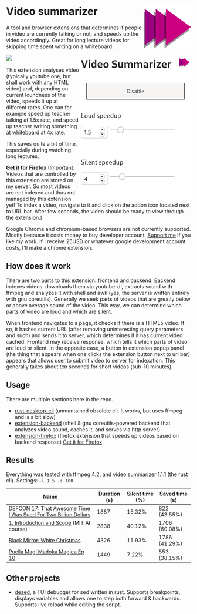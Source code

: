 # Video summarizer <img src="extension-firefox/icon.svg" align="right" />

A tool and browser extensions that determines if people in video are currently talking or not, and speeds up the video accordingly. Great for long lecture videos for skipping time spent writing on a whiteboard.

<img src="extension-show.gif" />

<img src="ff-vidsum-ui.png" align="right" />

This extension analyses video (typically youtube one, but shall work with any HTML video) and, depending on current loundness of the video, speeds it up at different rates. One can for example speed up teacher talking at 1.5x rate, and speed up teacher writing something at whiteboard at 4x rate.

This saves quite a bit of time, especially during watching long lectures.

[**Get it for Firefox**](https://addons.mozilla.org/en-US/firefox/addon/video-summarizer/) (Important: Videos that are controlled by this extension are stored on my server. So most videos are not indexed and thus not managed by this extension yet! To index a video, navigate to it and click on the addon icon located next to URL bar. After few seconds, the video should be ready to view through the extension.)

Google Chrome and chromium-based browsers are not currently supported. Mostly because it costs money to buy developer account. [Support me](https://paypal.me/stastnysoptik) if you like my work. If I receive 25USD or whatever google development account costs, I'll make a chrome extension.

## How does it work

There are two parts to this extension: frontend and backend. Backend indexes videos: downloads them via youtube-dl, extracts sound with ffmpeg and analyzes it with shell and awk (yes, the server is written entirely with gnu coreutils). Generally we seek parts of videos that are greatly below or above average sound of the video. This way, we can determine which parts of video are loud and which are silent.

When frontend navigates to a page, it checks if there is a HTML5 video. If so, it hashes current URL (after removing uninteresting query parameters and such) and sends it to server, which determines if it has current video cached. Frontend may receive response, which tells it which parts of video are loud or silent. In the opposite case, a button in extension popup panel (the thing that appears when one clicks the extension button next to url bar) appears that allows user to submit video to server for indexation. This generally takes about ten seconds for short videos (sub-10 minutes).

## Usage

There are multiple sections here in the repo.

- [rust-desktop-cli](rust-desktop-cli) (unmantained obsolete cli. It works, but uses ffmpeg and is a bit slow)
- [extension-backend](extension-backend) (shell & gnu coreutils-powered backend that analyzes video sound, caches it, and serves via http server)
- [extension-firefox](extension-firefox) (firefox extension that speeds up videos based on backend response) [Get it for Firefox](https://addons.mozilla.org/en-US/firefox/addon/video-summarizer/)

## Results

Everything was tested with ffmpeg 4.2, and video summarizer 1.1.1 (the rust cli). Settings: `-l 1.5 -s 100`.

| Name | Duration (s) | Silent time (%) | Saved time (s) |
|---|---|---|---|
|  [DEFCON 17: That Awesome Time I Was Sued For Two Billion Dollars](https://www.youtube.com/watch?v=KSWqx8goqSY) |  1887 | 15.32% | 822 (43.55%) |
|  [1. Introduction and Scope](https://www.youtube.com/watch?v=TjZBTDzGeGg) (MIT AI course) | 2838 |  40.12% | 1706 (60.08%) |
| [Black Mirror: White Christmas ](https://www.imdb.com/title/tt3973198/) | 4326 | 11.93% | 1786 (41.29%) |
| [Puella Magi Madoka Magica Ep 10](https://www.imdb.com/title/tt1773185/) | 1449 | 7.22% | 553 (38.15%) |

## Other projects

- [desed](https://github.com/soptikha2/desed), a TUI debugger for sed written in rust. Supports breakpoints, displays variables and allows one to step both forward & backwards. Supports live reload while editing the script.
